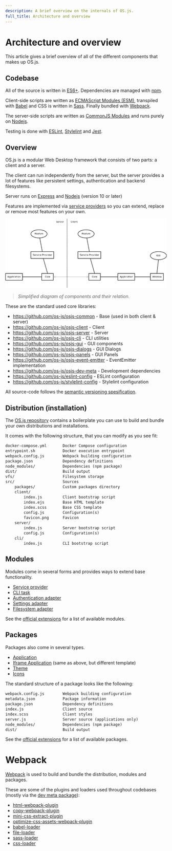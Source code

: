 ```yaml
---
description: A brief overview on the internals of OS.js.
full_title: Architecture and overview
---
```


# Architecture and overview

This article gives a brief overview of all of the different components that makes up OS.js.

## Codebase

All of the source is written in [ES6+](http://es6-features.org/). Dependencies are managed with [npm](https://docs.npmjs.com/).

Client-side scripts are written as [ECMAScript Modules (ESM)](https://developer.mozilla.org/en-US/docs/Web/JavaScript/Guide/Modules),
transpiled with [Babel](https://babeljs.io/) and CSS is written in [Sass](https://sass-lang.com/). Finally bundled with [Webpack](#webpack).

The server-side scripts are written as [CommonJS Modules](https://nodejs.org/docs/latest/api/modules.html) and runs purely on [Nodejs](https://nodejs.org/en/).

Testing is done with [ESLint](https://eslint.org/), [Stylelint](https://stylelint.io/) and [Jest](https://jestjs.io/).

## Overview

OS.js is a modular Web Desktop framework that consists of two parts: a client and a server.

The client can run independently from the server, but the server provides a lot of features like persistent settings, authentication and backend filesystems.

Server runs on [Express](https://expressjs.com/) and [Nodejs](https://nodejs.org/) (version 10 or later)

Features are implemented via [service providers](../../guide/provider/README.md) so you can extend, replace or remove most features on your own.

![Overview Diagram](overview.png)

> *Simplified diagram of components and their relation.*

These are the standard used core libraries:

* https://github.com/os-js/osjs-common - Base (used in both client & server)
* https://github.com/os-js/osjs-client - Client
* https://github.com/os-js/osjs-server - Server
* https://github.com/os-js/osjs-cli - CLI utilities
* https://github.com/os-js/osjs-gui - GUI components
* https://github.com/os-js/osjs-dialogs - GUI Dialogs
* https://github.com/os-js/osjs-panels - GUI Panels
* https://github.com/os-js/osjs-event-emitter - EventEmitter implementation
* https://github.com/os-js/osjs-dev-meta - Development dependencies
* https://github.com/os-js/eslint-config - ESLint configuration
* https://github.com/os-js/stylelint-config - Stylelint configuration

All source-code follows the [semantic versioning spesification](https://semver.org/).

## Distribution (installation)

The [OS.js repository](https://github.com/os-js/OS.js) contains a boilerplate you can use to build and bundle your own distributions and installations.

It comes with the following structure, that you can modify as you see fit:

```text
docker-compose.yml       Docker Compose configuration
entrypoint.sh            Docker execution entrypoint
webpack.config.js        Webpack building configuration
package.json             Dependency definitions
node_modules/            Dependencies (npm package)
dist/                    Build output
vfs/                     Filesystem storage
src/                     Sources
    packages/            Custom packages directory
    client/
        index.js         Client bootstrap script
        index.ejs        Base HTML template
        index.scss       Base CSS template
        config.js        Configuration(s)
        favicon.png      Favicon
    server/
        index.js         Server bootstrap script
        config.js        Configuration(s)
    cli/
        index.js         CLI bootstrap script
```

## Modules

Modules come in several forms and provides ways to extend base functionality.

* [Service provider](../../guide/provider/README.md)
* [CLI task](../../guide/cli/README.md#custom-task)
* [Authentication adapter](../../guide/auth/README.md)
* [Settings adapter](../../guide/settings/README.md)
* [Filesystem adapter](../../guide/filesystem/README.md)

See the [official extensions](../official/README.md) for a list of available modules.

## Packages

Packages also come in several types.

* [Application](../../tutorial/application/README.md)
* [Iframe Application](../../tutorial/iframe/README.md) (same as above, but different template)
* [Theme](../../tutorial/theme/README.md#styles)
* [Icons](../../tutorial/theme/README.md#icons)

The standard structure of a package looks like the following:

```text
webpack.config.js        Webpack building configuration
metadata.json            Package information
package.json             Dependency definitions
index.js                 Client source
index.scss               Client styles
server.js                Server source (applications only)
node_modules/            Dependencies (npm package)
dist/                    Build output
```

See the [official extensions](../official/README.md) for a list of available packages.

# Webpack

[Webpack](https://webpack.js.org/) is used to build and bundle the distribution, modules and packages.

These are some of the plugins and loaders used throughout codebases (mostly via the [dev meta package](https://github.com/os-js/osjs-dev-meta)):

* [html-webpack-plugin](https://github.com/jantimon/html-webpack-plugin)
* [copy-webpack-plugin](https://www.npmjs.com/package/copy-webpack-plugin)
* [mini-css-extract-plugin](https://github.com/webpack-contrib/mini-css-extract-plugin)
* [optimize-css-assets-webpack-plugin](https://github.com/NMFR/optimize-css-assets-webpack-plugin)
* [babel-loader](https://github.com/babel/babel-loader)
* [file-loader](https://github.com/webpack-contrib/file-loader)
* [sass-loader](https://github.com/webpack-contrib/sass-loader)
* [css-loader](https://github.com/webpack-contrib/css-loader)
